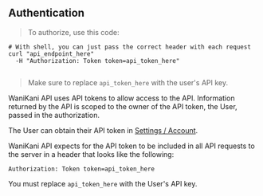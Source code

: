 ## Authentication

> To authorize, use this code:

```shell
# With shell, you can just pass the correct header with each request
curl "api_endpoint_here"
  -H "Authorization: Token token=api_token_here"
```

```javascript

```

> Make sure to replace `api_token_here` with the user's API key.

WaniKani API uses API tokens to allow access to the API. Information returned by the API is scoped to the owner of the API token, the User, passed in the authorization.

The User can obtain their API token in [Settings / Account](https://www.wanikani.com/settings/account#public-api-key).

WaniKani API expects for the API token to be included in all API requests to the server in a header that looks like the following:

`Authorization: Token token=api_token_here`

<aside class="warning">
You must replace <code>api_token_here</code> with the User's API key.
</aside>
